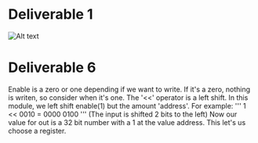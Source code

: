 # Deliverable 1
![Alt text](deliverable.jpg)

# Deliverable 6
Enable is a zero or one depending if we want to write. If it's a zero, nothing is writen, so consider when it's one.
The '<<' operator is a left shift. In this module, we left shift enable(1) but the amount 'address'.
For example: 
''' 1 << 0010 = 0000 0100 '''
(The input is shifted 2 bits to the left)
Now our value for out is a 32 bit number with a 1 at the value address. This let's us choose a register.